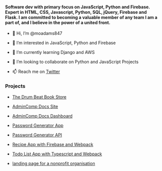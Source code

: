 #### Software dev with primary focus on JavaScript, Python and Firebase. Expert in HTML, CSS, Javascript, Python, SQL, jQuery, Firebase and Flask. I am committed to becoming a valuable member of any team I am a part of, and I believe in the power of a united front.

- 👋 Hi, I’m @moadams847

- 👀 I’m interested in JavaScript, Python and Firebase

- 🌱 I’m currently learning Django and AWS

- 💞️ I’m looking to collaborate on Python and JavaScript Projects

- 📫 Reach me on [Twitter](https://twitter.com/moadams847)

### Projects

- [The Drum Beat Book Store](https://github.com/moadams847/The-Drum-Beat-Book-Site/tree/UseJQueryToRefactor)

- [AdminComp Docs Site](https://github.com/moadams847/AdminComp-Docs/tree/AddFirebase)

- [AdminComp Docs Dashboard](https://github.com/moadams847/AdminComp-Docs-Dashboard/tree/authFirebase)

- [Password Generator App](https://github.com/moadams847/Flask-API-Password-Generator/tree/useOOPJS)

- [Password Generator API](https://fierce-anchorage-76525.herokuapp.com/passwordapi/v2/special-characters?passwordLength=15)

- [Recipe App with Firebase and Webpack](https://github.com/moadams847/recipe-app-webpack/tree/tryFeature)

- [Todo List App with Typescript and Webpack](https://github.com/moadams847/TodoAPP-Typescript-Webpack/tree/useTypeScript)

- [landing page for a nonprofit organisation](https://github.com/moadams847/ZongoG-Website)
